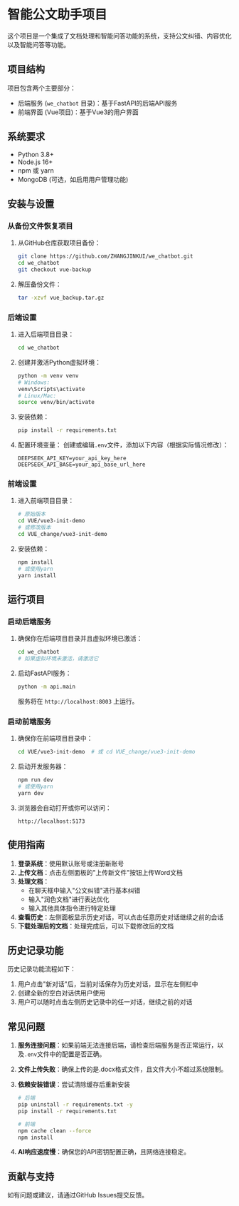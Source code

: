 # 智能公文助手项目

这个项目是一个集成了文档处理和智能问答功能的系统，支持公文纠错、内容优化以及智能问答等功能。

## 项目结构

项目包含两个主要部分：
- 后端服务 (`we_chatbot` 目录)：基于FastAPI的后端API服务
- 前端界面 (Vue项目)：基于Vue3的用户界面

## 系统要求

- Python 3.8+
- Node.js 16+
- npm 或 yarn
- MongoDB (可选，如启用用户管理功能)

## 安装与设置

### 从备份文件恢复项目

1. 从GitHub仓库获取项目备份：
   ```bash
   git clone https://github.com/ZHANGJINKUI/we_chatbot.git
   cd we_chatbot
   git checkout vue-backup
   ```

2. 解压备份文件：
   ```bash
   tar -xzvf vue_backup.tar.gz
   ```

### 后端设置

1. 进入后端项目目录：
   ```bash
   cd we_chatbot
   ```

2. 创建并激活Python虚拟环境：
   ```bash
   python -m venv venv
   # Windows:
   venv\Scripts\activate
   # Linux/Mac:
   source venv/bin/activate
   ```

3. 安装依赖：
   ```bash
   pip install -r requirements.txt
   ```

4. 配置环境变量：
   创建或编辑`.env`文件，添加以下内容（根据实际情况修改）：
   ```
   DEEPSEEK_API_KEY=your_api_key_here
   DEEPSEEK_API_BASE=your_api_base_url_here
   ```

### 前端设置

1. 进入前端项目目录：
   ```bash
   # 原始版本
   cd VUE/vue3-init-demo
   # 或修改版本
   cd VUE_change/vue3-init-demo
   ```

2. 安装依赖：
   ```bash
   npm install
   # 或使用yarn
   yarn install
   ```

## 运行项目

### 启动后端服务

1. 确保你在后端项目目录并且虚拟环境已激活：
   ```bash
   cd we_chatbot
   # 如果虚拟环境未激活，请激活它
   ```

2. 启动FastAPI服务：
   ```bash
   python -m api.main
   ```
   服务将在 `http://localhost:8003` 上运行。

### 启动前端服务

1. 确保你在前端项目目录中：
   ```bash
   cd VUE/vue3-init-demo  # 或 cd VUE_change/vue3-init-demo
   ```

2. 启动开发服务器：
   ```bash
   npm run dev
   # 或使用yarn
   yarn dev
   ```
   
3. 浏览器会自动打开或你可以访问：
   ```
   http://localhost:5173
   ```

## 使用指南

1. **登录系统**：使用默认账号或注册新账号
2. **上传文档**：点击左侧面板的"上传新文件"按钮上传Word文档
3. **处理文档**：
   - 在聊天框中输入"公文纠错"进行基本纠错
   - 输入"润色文档"进行表达优化
   - 输入其他具体指令进行特定处理
4. **查看历史**：左侧面板显示历史对话，可以点击任意历史对话继续之前的会话
5. **下载处理后的文档**：处理完成后，可以下载修改后的文档

## 历史记录功能

历史记录功能流程如下：
1. 用户点击"新对话"后，当前对话保存为历史对话，显示在左侧栏中
2. 创建全新的空白对话供用户使用
3. 用户可以随时点击左侧历史记录中的任一对话，继续之前的对话

## 常见问题

1. **服务连接问题**：如果前端无法连接后端，请检查后端服务是否正常运行，以及`.env`文件中的配置是否正确。

2. **文件上传失败**：确保上传的是.docx格式文件，且文件大小不超过系统限制。

3. **依赖安装错误**：尝试清除缓存后重新安装
   ```bash
   # 后端
   pip uninstall -r requirements.txt -y
   pip install -r requirements.txt
   
   # 前端
   npm cache clean --force
   npm install
   ```

4. **AI响应速度慢**：确保您的API密钥配置正确，且网络连接稳定。

## 贡献与支持

如有问题或建议，请通过GitHub Issues提交反馈。 